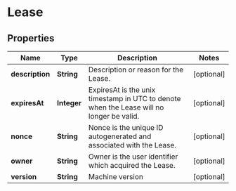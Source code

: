 

# Lease


## Properties

| Name | Type | Description | Notes |
|------------ | ------------- | ------------- | -------------|
|**description** | **String** | Description or reason for the Lease. |  [optional] |
|**expiresAt** | **Integer** | ExpiresAt is the unix timestamp in UTC to denote when the Lease will no longer be valid. |  [optional] |
|**nonce** | **String** | Nonce is the unique ID autogenerated and associated with the Lease. |  [optional] |
|**owner** | **String** | Owner is the user identifier which acquired the Lease. |  [optional] |
|**version** | **String** | Machine version |  [optional] |



